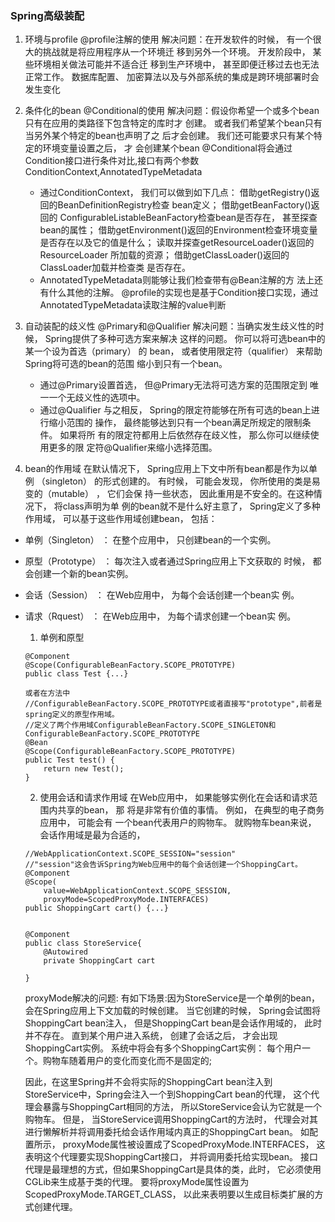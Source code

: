 ### Spring高级装配
1. 环境与profile  @profile注解的使用
  解决问题：在开发软件的时候， 有一个很大的挑战就是将应用程序从一个环境迁
	移到另外一个环境。 开发阶段中， 某些环境相关做法可能并不适合迁
	移到生产环境中， 甚至即便迁移过去也无法正常工作。 数据库配置、
	加密算法以及与外部系统的集成是跨环境部署时会发生变化
  
2. 条件化的bean  @Conditional的使用
  解决问题：假设你希望一个或多个bean只有在应用的类路径下包含特定的库时才
  创建。 或者我们希望某个bean只有当另外某个特定的bean也声明了之
  后才会创建。 我们还可能要求只有某个特定的环境变量设置之后， 才
  会创建某个bean
  @Conditional将会通过Condition接口进行条件对比,接口有两个参数ConditionContext,AnnotatedTypeMetadata
  
	  * 通过ConditionContext， 我们可以做到如下几点：
	  借助getRegistry()返回的BeanDefinitionRegistry检查
	  bean定义；
	  借助getBeanFactory()返回的
	  ConfigurableListableBeanFactory检查bean是否存在，
	  甚至探查bean的属性；
	  借助getEnvironment()返回的Environment检查环境变量
	  是否存在以及它的值是什么；
	  读取并探查getResourceLoader()返回的ResourceLoader
	  所加载的资源；
	  借助getClassLoader()返回的ClassLoader加载并检查类
	  是否存在。
	  * AnnotatedTypeMetadata则能够让我们检查带有@Bean注解的方
	  法上还有什么其他的注解。
  @profile的实现也是基于Condition接口实现，通过AnnotatedTypeMetadata读取注解的value判断

3. 自动装配的歧义性  @Primary和@Qualifier
  解决问题：当确实发生歧义性的时候， Spring提供了多种可选方案来解决
  这样的问题。 你可以将可选bean中的某一个设为首选（primary） 的
 bean， 或者使用限定符（qualifier） 来帮助Spring将可选的bean的范围
  缩小到只有一个bean。
	  * 通过@Primary设置首选， 但@Primary无法将可选方案的范围限定到
	   唯一一个无歧义性的选项中。
	  * 通过@Qualifier 与之相反， Spring的限定符能够在所有可选的bean上进行缩小范围的
	  操作， 最终能够达到只有一个bean满足所规定的限制条件。 如果将所
	  有的限定符都用上后依然存在歧义性， 那么你可以继续使用更多的限
	  定符@Qualifier来缩小选择范围。
4. bean的作用域
   在默认情况下， Spring应用上下文中所有bean都是作为以单例
（singleton） 的形式创建的。
   有时候， 可能会发现， 你所使用的类是易变的（mutable） ， 它们会保
持一些状态， 因此重用是不安全的。在这种情况下， 将class声明为单
例的bean就不是什么好主意了， 
Spring定义了多种作用域， 可以基于这些作用域创建bean， 包括：
* 单例（Singleton） ： 在整个应用中， 只创建bean的一个实例。
* 原型（Prototype） ： 每次注入或者通过Spring应用上下文获取的
时候， 都会创建一个新的bean实例。
* 会话（Session） ： 在Web应用中， 为每个会话创建一个bean实
例。
* 请求（Rquest） ： 在Web应用中， 为每个请求创建一个bean实
例。
	1. 单例和原型
	```
	@Component
	@Scope(ConfigurableBeanFactory.SCOPE_PROTOTYPE)
	public class Test {...}

	或者在方法中
	//ConfigurableBeanFactory.SCOPE_PROTOTYPE或者直接写"prototype",前者是spring定义的原型作用域。
	//定义了两个作用域ConfigurableBeanFactory.SCOPE_SINGLETON和ConfigurableBeanFactory.SCOPE_PROTOTYPE
	@Bean
	@Scope(ConfigurableBeanFactory.SCOPE_PROTOTYPE)
	public Test test() {
		return new Test();
	}

	```
	
	2. 使用会话和请求作用域
	在Web应用中， 如果能够实例化在会话和请求范围内共享的bean， 那
	将是非常有价值的事情。 例如， 在典型的电子商务应用中， 可能会有
	一个bean代表用户的购物车。 就购物车bean来说， 会话作用域是最为合适的，
	```
	//WebApplicationContext.SCOPE_SESSION="session"
	//"session"这会告诉Spring为Web应用中的每个会话创建一个ShoppingCart。
	@Component
	@Scope(
	    value=WebApplicationContext.SCOPE_SESSION,
	    proxyMode=ScopedProxyMode.INTERFACES)
	public ShoppingCart cart() {...}


	@Component
	public class StoreService{
		@Autowired
		private ShoppingCart cart

	}
	```
	proxyMode解决的问题:
	有如下场景:因为StoreService是一个单例的bean， 会在Spring应用上下文加载的时候创建。
	当它创建的时候， Spring会试图将ShoppingCart bean注入，
	但是ShoppingCart bean是会话作用域的， 此时并不存在。 直到某个用户进入系统， 创建了会话之后， 才会出现ShoppingCart实例。
	系统中将会有多个ShoppingCart实例： 每个用户一个。购物车随着用户的变化而变化而不是固定的;

	因此，在这里Spring并不会将实际的ShoppingCart bean注入到StoreService中，Spring会注入一个到ShoppingCart bean的代理，
	这个代理会暴露与ShoppingCart相同的方法， 所以StoreService会认为它就是一个购物车。 但是， 当StoreService调用ShoppingCart的方法时， 
	代理会对其进行懒解析并将调用委托给会话作用域内真正的ShoppingCart bean。
	如配置所示， proxyMode属性被设置成了ScopedProxyMode.INTERFACES， 这表明这个代理要实现ShoppingCart接口， 并将调用委托给实现bean。
	接口代理是最理想的方式，但如果ShoppingCart是具体的类，此时， 它必须使用CGLib来生成基于类的代理。
	要将proxyMode属性设置为ScopedProxyMode.TARGET_CLASS， 以此来表明要以生成目标类扩展的方式创建代理。
